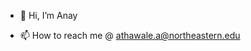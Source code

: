 - 👋 Hi, I’m Anay

- 📫 How to reach me @ athawale.a@northeastern.edu

<!---
anay27/anay27 is a ✨ special ✨ repository because its `README.md` (this file) appears on your GitHub profile.
You can click the Preview link to take a look at your changes.
--->
